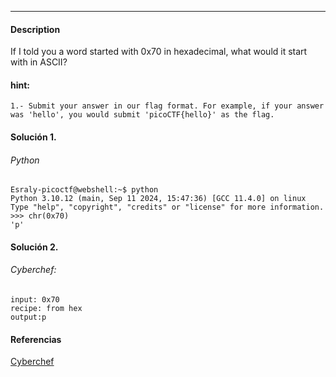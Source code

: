 ---
#### Description
If I told you a word started with 0x70 in hexadecimal, what would it start with in ASCII?

#### hint:
	1.- Submit your answer in our flag format. For example, if your answer was 'hello', you would submit 'picoCTF{hello}' as the flag.

#### Solución 1.
###### Python
```
Esraly-picoctf@webshell:~$ python
Python 3.10.12 (main, Sep 11 2024, 15:47:36) [GCC 11.4.0] on linux
Type "help", "copyright", "credits" or "license" for more information.
>>> chr(0x70)
'p'
```

#### Solución 2.
###### Cyberchef: 
```
input: 0x70
recipe: from hex
output:p
```

#### Referencias
[Cyberchef](https://gchq.github.io/CyberChef/#recipe=From_Hex('0x')&input=MHg3MA)
